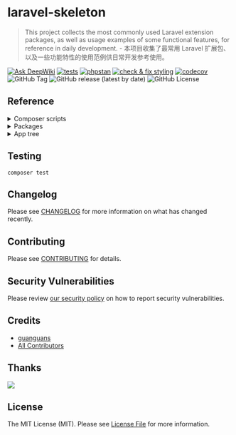# laravel-skeleton

> This project collects the most commonly used Laravel extension packages, as well as usage examples of some functional features, for reference in daily development. - 本项目收集了最常用 Laravel 扩展包、以及一些功能特性的使用范例供日常开发参考使用。

[![Ask DeepWiki](https://deepwiki.com/badge.svg)](https://deepwiki.com/guanguans/laravel-skeleton)
[![tests](https://github.com/guanguans/laravel-skeleton/workflows/tests/badge.svg)](https://github.com/guanguans/laravel-skeleton/actions)
[![phpstan](https://github.com/guanguans/laravel-skeleton/actions/workflows/phpstan.yml/badge.svg)](https://github.com/guanguans/laravel-skeleton/actions/workflows/phpstan.yml)
[![check & fix styling](https://github.com/guanguans/laravel-skeleton/actions/workflows/php-cs-fixer.yml/badge.svg)](https://github.com/guanguans/laravel-skeleton/actions)
[![codecov](https://codecov.io/gh/guanguans/laravel-skeleton/branch/main/graph/badge.svg?token=URGFAWS6S4)](https://codecov.io/gh/guanguans/laravel-skeleton)
![GitHub Tag](https://img.shields.io/github/v/tag/guanguans/laravel-skeleton)
![GitHub release (latest by date)](https://img.shields.io/github/v/release/guanguans/laravel-skeleton)
![GitHub License](https://img.shields.io/github/license/guanguans/laravel-skeleton)

## Reference

<details>
<summary>Composer scripts</summary>

```shell
composer ai-commit
composer ai-commit-bito
composer ai-commit-bito-no-verify
composer ai-commit-github-copilot
composer ai-commit-github-copilot-no-verify
composer ai-commit-github-models
composer ai-commit-github-models-no-verify
composer ai-commit-no-verify
composer art
composer art-xdebug
composer artisan
composer artisan-envy-prune
composer artisan-envy-sync
composer artisan-ide-helper
composer artisan-solo
composer artisan-solo-dumps
composer artisan-xdebug
composer benchmark
composer blade-formatter
composer blade-formatter-check-formatted
composer blade-formatter-write
composer cghooks
composer cghooks-ignore
composer checks
composer class-leak
composer class-leak-check
composer composer-bin-all-update
composer composer-check-platform-reqs
composer composer-dependency-analyser
composer composer-diff
composer composer-disable-process-timeout
composer composer-normalize
composer composer-normalize-dry-run
composer composer-updater
composer composer-updater-dry-run
composer composer-updater-laravel10
composer composer-updater-laravel11
composer composer-validate
composer composer-vendor-patches
composer dev
composer env-put-composer-memory-unlimited
composer env-put-php
composer env-put-xdebug-off
composer env-put-xdebug-on
composer envoy
composer envoy-local
composer envoy-ssh-testing
composer envoy-testing
composer facade-lint
composer facade-update
composer install-project
composer jack
composer jack-breakpoint
composer jack-breakpoint-dev
composer jack-open-versions
composer jack-open-versions-dev
composer jack-open-versions-dev-dry-run
composer jack-open-versions-dry-run
composer jack-raise-to-installed
composer jack-raise-to-installed-dry-run
composer json-lint
composer lint
composer md-fix
composer md-lint
composer neon-lint
composer peck
composer peck-init
composer pest
composer pest-bail
composer pest-coverage
composer pest-migrate-configuration
composer pest-parallel
composer pest-profile
composer pest-type-coverage
composer pest-update-snapshots
composer php-cs-fixer
composer phploc
composer phpmd
composer phpmetrics
composer phpmnd
composer phpstan
composer phpstan-baseline
composer phpstan-split-baseline
composer pint
composer pint-bail
composer pint-dirty
composer pint-dirty-bail
composer pint-dirty-test
composer pint-test
composer rector
composer rector-clear-cache
composer rector-clear-cache-dry-run
composer rector-custom-rule
composer rector-detect-node
composer rector-dry-run
composer rector-list-rules
composer rector-only
composer rector-only-dry-run
composer rector-setup-ci
composer release
composer release-1.0.0-BETA1
composer release-1.0.0-BETA1-dry-run
composer release-major
composer release-major-dry-run
composer release-minor
composer release-minor-dry-run
composer release-patch
composer release-patch-dry-run
composer roave-infection-static-analysis-plugin
composer roave-no-leaks
composer sk
composer sk-alice-yaml-fixtures-to-php
composer sk-check-commented-code
composer sk-check-conflicts
composer sk-dump-editorconfig
composer sk-finalize-classes
composer sk-finalize-classes-dry-run
composer sk-find-multi-classes
composer sk-generate-symfony-config-builders
composer sk-multi-package-composer-stats
composer sk-namespace-to-psr-4
composer sk-pretty-json
composer sk-pretty-json-dry-run
composer sk-privatize-constants
composer sk-search-regex
composer sk-split-config-per-package
composer sk-spot-lazy-traits
composer style-fix
composer style-lint
composer style-tools-fix
composer style-tools-lint
composer test
composer test-bail
composer test-coverage
composer test-migrate-configuration
composer test-parallel
composer test-profile
composer test-type-coverage
composer test-update-snapshots
composer text-fix
composer text-lint
composer trap
composer trufflehog
composer user-composer
composer user-php
composer var-dump-server
composer vhs
composer yaml-lint
composer zh-fix
composer zh-lint
```
</details>

<details>
<summary>Packages</summary>

* [24slides/laravel-saml2](https://github.com/24Slides/laravel-saml2) - SAML2 Service Provider integration to your Laravel 5.4+ application, based on OneLogin toolkit
* [aaronfrancis/fast-paginate](https://github.com/aarondfrancis/fast-paginate) - Fast paginate for Laravel
* [aaronfrancis/flaky](https://github.com/aarondfrancis/flaky) - A Laravel package to elegantly handle flaky operations.
* [ackintosh/ganesha](https://github.com/ackintosh/ganesha) - PHP implementation of Circuit Breaker pattern
* [akaunting/laravel-money](https://github.com/akaunting/laravel-money) - Currency formatting and conversion package for Laravel
* [alexandre-daubois/monolog-processor-collection](https://github.com/alexandre-daubois/monolog-processor-collection) - A collection of Monolog processors
* [algolia/scout-extended](https://github.com/algolia/scout-extended) - Scout Extended extends Laravel Scout adding algolia-specific features
* [appstract/laravel-blade-directives](https://github.com/appstract/laravel-blade-directives) - Handy Blade directives
* [appstract/laravel-opcache](https://github.com/appstract/laravel-opcache) - PHP OPcache Artisan commands for Laravel.
* [arifhp86/laravel-clear-expired-cache-file](https://github.com/arifhp86/laravel-clear-expired-cache-file) - Remove laravel expired cache file/folder
* [astrotomic/laravel-translatable](https://github.com/Astrotomic/laravel-translatable) - A Laravel package for multilingual models
* [awobaz/compoships](https://github.com/topclaudy/compoships) - Laravel relationships with support for composite/multiple keys
* [axlon/laravel-postal-code-validation](https://github.com/axlon/laravel-postal-code-validation) - Worldwide postal code validation for Laravel and Lumen
* [azjezz/psl](https://github.com/azjezz/psl) - PHP Standard Library
* [balping/json-raw-encoder](git@gitlab.com:balping/json-raw-encoder.git) - Encode arrays to json with raw JS objects (eg. callbacks) in them
* [beyondcode/laravel-mailbox](https://github.com/beyondcode/laravel-mailbox) - Handle incoming emails in your Laravel application.
* [biiiiiigmonster/hasin](https://github.com/biiiiiigmonster/hasin) - Laravel framework relation has in implement
* [binarytorch/larecipe](https://github.com/saleem-hadad/larecipe) - Generate gorgeous recipes for your Laravel applications using MarkDown
* [blade-ui-kit/blade-icons](https://github.com/blade-ui-kit/blade-icons) - A package to easily make use of icons in your Laravel Blade views.
* [bramus/monolog-colored-line-formatter](https://github.com/bramus/monolog-colored-line-formatter) - Colored Line Formatter for Monolog
* [calebporzio/sushi](https://github.com/calebporzio/sushi) - Eloquent's missing "array" driver.
* [cerbero/command-validator](https://github.com/cerbero90/command-validator) - Laravel package to validate the input of console commands.
* [cerbero/enum](https://github.com/cerbero90/enum) - Zero-dependencies package to supercharge enum functionalities.
* [cesargb/laravel-magiclink](https://github.com/cesargb/laravel-magiclink) - Create secure link for access to private data or login in Laravel without password
* [christophrumpel/artisan-benchmark](https://github.com/christophrumpel/artisan-benchmark) - Benchmark Artisan Commands
* [cknow/laravel-money](https://github.com/cknow/laravel-money) - Laravel Money
* [crell/attributeutils](https://github.com/Crell/AttributeUtils) - A robust, flexible attribute handling framework
* [cviebrock/eloquent-sluggable](https://github.com/cviebrock/eloquent-sluggable) - Easy creation of slugs for your Eloquent models in Laravel
* [cweagans/composer-patches](https://github.com/cweagans/composer-patches) - Provides a way to patch Composer packages.
* [dcblogdev/laravel-sent-emails](https://github.com/dcblogdev/laravel-sent-emails) - Store outgoing emails in Laravel
* [divineomega/password_exposed](https://github.com/DivineOmega/password_exposed/releases) - This PHP package provides a `password_exposed` helper function, that uses the haveibeenpwned.com API to check if a password has been exposed in a data breach.
* [dragon-code/laravel-data-dumper](https://github.com/TheDragonCode/laravel-data-dumper) - Adding data from certain tables when executing the `php artisan schema:dump` console command
* [dragon-code/support](https://github.com/TheDragonCode/support) - Support package is a collection of helpers and tools for any project.
* [dyrynda/laravel-cascade-soft-deletes](https://github.com/michaeldyrynda/laravel-cascade-soft-deletes) - Cascading deletes for Eloquent models that implement soft deletes
* [echolabsdev/prism](https://github.com/prism-php/prism) - A powerful Laravel package for integrating Large Language Models (LLMs) into your applications.
* [elao/enum](https://github.com/Elao/PhpEnums) - Extended PHP enums capabilities and frameworks integrations
* [elastic/ecs-logging](https://github.com/elastic/ecs-logging-php) - Format and enrich your log files in the elastic common schema
* [elasticsearch/elasticsearch](https://github.com/elastic/elasticsearch-php) - PHP Client for Elasticsearch
* [emreyarligan/enum-concern](https://github.com/emreyarligan/enum-concern) - A PHP package for effortless Enumeration handling with Laravel Collections 📦 ✨
* [fig/cache-util](https://github.com/php-fig/cache-util) - Useful utility classes and traits for implementing the PSR cache standard
* [fig/event-dispatcher-util](https://github.com/php-fig/event-dispatcher-util) - Useful utility classes and traits for implementing the PSR events standard
* [fntneves/laravel-transactional-events](https://github.com/fntneves/laravel-transactional-events) - Transaction-aware Event Dispatcher for Laravel
* [genealabs/laravel-caffeine](https://github.com/mikebronner/laravel-caffeine) - Keeping Your Laravel Forms Awake
* [graham-campbell/result-type](https://github.com/GrahamCampbell/Result-Type) - An Implementation Of The Result Type
* [guanguans/laravel-api-response](https://github.com/guanguans/laravel-api-response) - Normalize and standardize Laravel API response data structures. - 规范化和标准化 Laravel API 响应数据结构。
* [guanguans/laravel-exception-notify](https://github.com/guanguans/laravel-exception-notify) - Monitor exception and report to the notification channels(Dump、Log、Mail、AnPush、Bark、Chanify、DingTalk、Discord、Gitter、GoogleChat、IGot、Lark、Mattermost、MicrosoftTeams、NowPush、Ntfy、Push、Pushback、PushBullet、PushDeer、PushMe、Pushover、PushPlus、QQ、RocketChat、ServerChan、ShowdocPush、SimplePush、Slack、Telegram、WeWork、WPush、XiZhi、YiFengChuanHua、Zulip).
* [hamidrezaniazi/pecs](https://github.com/hamidrezaniazi/pecs) - PHP ECS (Elastic Common Schema): Simplify logging with the power of elastic common schema.
* [hisorange/browser-detect](https://github.com/hisorange/browser-detect) - Browser & Mobile detection package for Laravel.
* [hosmelq/laravel-pulse-schedule](https://github.com/hosmelq/laravel-pulse-schedule) - Laravel Pulse card that list all scheduled tasks.
* [huangdijia/laravel-horizon-restart](https://github.com/huangdijia/laravel-horizon-restart) - Horizon Restart for Laravel.
* [inertiajs/inertia-laravel](https://github.com/inertiajs/inertia-laravel) - The Laravel adapter for Inertia.js.
* [jasny/sso](https://github.com/jasny/sso) - Simple Single Sign-On
* [jenssegers/agent](https://github.com/jenssegers/agent) - Desktop/mobile user agent parser with support for Laravel, based on Mobiledetect
* [jpkleemans/attribute-events](https://github.com/jpkleemans/attribute-events) - 🔥 Fire events on attribute changes of your Eloquent model
* [juliomotol/laravel-auth-timeout](https://github.com/juliomotol/laravel-auth-timeout) - Authentication Timeout for Laravel
* [kevinrob/guzzle-cache-middleware](https://github.com/Kevinrob/guzzle-cache-middleware) - A HTTP/1.1 Cache for Guzzle 6. It's a simple Middleware to be added in the HandlerStack. (RFC 7234)
* [kirkbushell/eloquence](https://github.com/kirkbushell/eloquence) - A set of extensions adding additional functionality and consistency to Laravel's awesome Eloquent library.
* [kirschbaum-development/eloquent-power-joins](https://github.com/kirschbaum-development/eloquent-power-joins) - The Laravel magic applied to joins.
* [lab404/laravel-impersonate](https://github.com/404labfr/laravel-impersonate) - Laravel Impersonate is a plugin that allows to you to authenticate as your users.
* [laminas/laminas-diagnostics](https://github.com/laminas/laminas-diagnostics) - A set of components for performing diagnostic tests in PHP applications
* [laracasts/presenter](https://github.com/laracasts/Presenter) - Simple view presenters
* [laragear/cache-query](https://github.com/laragear/cache-query) - Remember your query results using only one method. Yes, only one.
* [laragear/discover](https://github.com/Laragear/Discover) - Discover and filter PHP Classes within a directory
* [laragear/populate](https://github.com/Laragear/Populate) - Populate your database with a supercharged, continuable seeder
* [laragear/preload](https://github.com/Laragear/Preload) - Effortlessly make a Preload script for your Laravel application.
* [laragear/two-factor](https://github.com/Laragear/TwoFactor) - On-premises 2FA Authentication for out-of-the-box.
* [laragear/webauthn](https://github.com/Laragear/WebAuthn) - Authenticate users with Passkeys: fingerprints, patterns and biometric data.
* [laravel-frontend-presets/tall](https://github.com/laravel-frontend-presets/tall) - TALL preset for Laravel.
* [laravel-notification-channels/discord](https://github.com/laravel-notification-channels/discord) - Laravel notification driver for Discord.
* [laravel-notification-channels/telegram](https://github.com/laravel-notification-channels/telegram) - Telegram Notifications Channel for Laravel
* [laravel/framework](https://github.com/laravel/framework) - The Laravel Framework.
* [laravel/helpers](https://github.com/laravel/helpers) - Provides backwards compatibility for helpers in the latest Laravel release.
* [laravel/horizon](https://github.com/laravel/horizon) - Dashboard and code-driven configuration for Laravel queues.
* [laravel/octane](https://github.com/laravel/octane) - Supercharge your Laravel application's performance.
* [laravel/pennant](https://github.com/laravel/pennant) - A simple, lightweight library for managing feature flags.
* [laravel/pulse](https://github.com/laravel/pulse) - Laravel Pulse is a real-time application performance monitoring tool and dashboard for your Laravel application.
* [laravel/reverb](https://github.com/laravel/reverb) - Laravel Reverb provides a real-time WebSocket communication backend for Laravel applications.
* [laravel/sanctum](https://github.com/laravel/sanctum) - Laravel Sanctum provides a featherweight authentication system for SPAs and simple APIs.
* [laravel/scout](https://github.com/laravel/scout) - Laravel Scout provides a driver based solution to searching your Eloquent models.
* [laravel/tinker](https://github.com/laravel/tinker) - Powerful REPL for the Laravel framework.
* [laravel/wayfinder](https://github.com/laravel/wayfinder) - Generate TypeScript representations of your Laravel actions and routes.
* [laravolt/avatar](https://github.com/laravolt/avatar) - Turn name, email, and any other string into initial-based avatar or gravatar.
* [leocavalcante/redact-sensitive](https://github.com/leocavalcante/redact-sensitive) - Monolog processor to protect sensitive information from logging
* [leventcz/laravel-top](https://github.com/leventcz/laravel-top) - Real-time monitoring straight from the command line for Laravel applications.
* [livewire/flux](https://github.com/livewire/flux) - The official UI component library for Livewire.
* [maantje/pulse-database](https://github.com/maantje/pulse-database) - A Laravel Pulse card for database status
* [mcamara/laravel-localization](https://github.com/mcamara/laravel-localization) - Easy localization for Laravel
* [mpyw/laravel-cached-database-stickiness](https://github.com/mpyw/laravel-cached-database-stickiness) - Guarantee database stickiness over the same user's consecutive requests
* [mtownsend/read-time](https://github.com/mtownsend5512/read-time) - A PHP package to show users how long it takes to read content.
* [naoray/laravel-github-monolog](https://github.com/Naoray/laravel-github-monolog) - Log driver to store logs as github issues
* [nette/utils](https://github.com/nette/utils) - 🛠  Nette Utils: lightweight utilities for string & array manipulation, image handling, safe JSON encoding/decoding, validation, slug or strong password generating etc.
* [nunomaduro/essentials](https://github.com/nunomaduro/essentials) - Just better defaults for your Laravel projects.
* [nunomaduro/laravel-console-task](https://github.com/nunomaduro/laravel-console-task) - Laravel Console Task is a output method for your Laravel/Laravel Zero commands.
* [nunomaduro/laravel-optimize-database](https://github.com/nunomaduro/laravel-optimize-database) - Publishes migrations that make your database production ready.
* [nwidart/laravel-modules](https://github.com/nWidart/laravel-modules) - Laravel Module management
* [olvlvl/composer-attribute-collector](https://github.com/olvlvl/composer-attribute-collector) - A convenient and near zero-cost way to retrieve targets of PHP 8 attributes
* [opcodesio/log-viewer](https://github.com/opcodesio/log-viewer) - Fast and easy-to-use log viewer for your Laravel application
* [orchestra/sidekick](https://github.com/orchestral/sidekick) - Packages Toolkit Utilities and Helpers for Laravel
* [overtrue/laravel-uploader](https://github.com/overtrue/laravel-uploader) - An upload component for Laravel.
* [perryvandermeer/laravel-console-validator](https://github.com/PerryvanderMeer/laravel-console-validator) - Validate arguments for Laravel commands
* [phiki/phiki](https://github.com/phikiphp/phiki) - Syntax highlighting using TextMate grammars in PHP.
* [php-ds/php-ds](https://github.com/php-ds/polyfill) - Specialized data structures as alternatives to the PHP array
* [php-open-source-saver/jwt-auth](https://github.com/PHP-Open-Source-Saver/jwt-auth) - JSON Web Token Authentication for Laravel and Lumen
* [php-static-analysis/attributes](https://github.com/php-static-analysis/attributes) - Attributes used instead of PHPDocs for static analysis tools
* [phpmyadmin/sql-parser](https://github.com/phpmyadmin/sql-parser) - A validating SQL lexer and parser with a focus on MySQL dialect.
* [phpyh/lru-memoizer](https://github.com/phpyh/lru-memoizer) - PHPyh LRU Memoizer
* [pion/laravel-chunk-upload](https://github.com/pionl/laravel-chunk-upload) - Service for chunked upload with several js providers
* [prinsfrank/standards](https://github.com/PrinsFrank/standards) - A collection of standards as PHP Enums: ISO3166, ISO4217, ISO639...
* [proengsoft/laravel-jsvalidation](https://github.com/proengsoft/laravel-jsvalidation) - Validate forms transparently with Javascript reusing your Laravel Validation Rules, Messages, and FormRequest
* [propaganistas/laravel-disposable-email](https://github.com/Propaganistas/Laravel-Disposable-Email) - Disposable email validator
* [propaganistas/laravel-phone](https://github.com/Propaganistas/Laravel-Phone) - Adds phone number functionality to Laravel based on Google's libphonenumber API.
* [rap2hpoutre/laravel-log-viewer](https://github.com/rap2hpoutre/laravel-log-viewer) - A Laravel log reader
* [reinink/remember-query-strings](https://github.com/reinink/remember-query-strings) - Laravel middleware that automatically remembers and restores query strings.
* [rennokki/laravel-eloquent-query-cache](https://github.com/renoki-co/laravel-eloquent-query-cache) - Adding cache on your Laravel Eloquent queries' results is now a breeze.
* [robclancy/presenter](https://github.com/robclancy/presenter) - Decorate your objects using presenters. Primarily to keep presentation logic out of your models.
* [robsontenorio/mary](https://github.com/robsontenorio/mary) - Gorgeous UI components for Livewire powered by daisyUI and Tailwind
* [ryangjchandler/bearer](https://github.com/ryangjchandler/bearer) - Minimalistic token-based authentication for Laravel API endpoints.
* [ryangjchandler/orbit](https://github.com/ryangjchandler/orbit) - A flat-file database driver for Eloquent.
* [salsify/json-streaming-parser](https://github.com/salsify/jsonstreamingparser) - A streaming parser for JSON in PHP.
* [skywarth/chaotic-schedule](https://github.com/skywarth/chaotic-schedule) - Randomize scheduled command execution time and date intervals
* [socialiteproviders/weixin](https://github.com/SocialiteProviders/Weixin) - Weixin OAuth2 Provider for Laravel Socialite
* [socialiteproviders/weixin-web](https://github.com/SocialiteProviders/Weixin-Web) - Weixin-Web OAuth2 Provider for Laravel Socialite
* [spatie/db-dumper](https://github.com/spatie/db-dumper) - Dump databases
* [spatie/fork](https://github.com/spatie/fork) - A lightweight solution for running code concurrently in PHP
* [spatie/guzzle-rate-limiter-middleware](https://github.com/spatie/guzzle-rate-limiter-middleware) - A rate limiter for Guzzle
* [spatie/invade](https://github.com/spatie/invade) - A PHP function to work with private properties and methods
* [spatie/laravel-activitylog](https://github.com/spatie/laravel-activitylog) - A very simple activity logger to monitor the users of your website or application
* [spatie/laravel-backup](https://github.com/spatie/laravel-backup) - A Laravel package to backup your application
* [spatie/laravel-collection-macros](https://github.com/spatie/laravel-collection-macros) - A set of useful Laravel collection macros
* [spatie/laravel-cookie-consent](https://github.com/spatie/laravel-cookie-consent) - Make your Laravel app comply with the crazy EU cookie law
* [spatie/laravel-csp](https://github.com/spatie/laravel-csp) - Add CSP headers to the responses of a Laravel app
* [spatie/laravel-data](https://github.com/spatie/laravel-data) - Create unified resources and data transfer objects
* [spatie/laravel-failed-job-monitor](https://github.com/spatie/laravel-failed-job-monitor) - Get notified when a queued job fails
* [spatie/laravel-health](https://github.com/spatie/laravel-health) - Monitor the health of a Laravel application
* [spatie/laravel-http-logger](https://github.com/spatie/laravel-http-logger) - A Laravel package to log HTTP requests
* [spatie/laravel-json-api-paginate](https://github.com/spatie/laravel-json-api-paginate) - A paginator that plays nice with the JSON API spec
* [spatie/laravel-medialibrary](https://github.com/spatie/laravel-medialibrary) - Associate files with Eloquent models
* [spatie/laravel-missing-page-redirector](https://github.com/spatie/laravel-missing-page-redirector) - Redirect missing pages in your Laravel application
* [spatie/laravel-morph-map-generator](https://github.com/spatie/laravel-morph-map-generator) - Automatically generate morph maps in your Laravel application
* [spatie/laravel-query-builder](https://github.com/spatie/laravel-query-builder) - Easily build Eloquent queries from API requests
* [spatie/laravel-responsecache](https://github.com/spatie/laravel-responsecache) - Speed up a Laravel application by caching the entire response
* [spatie/laravel-route-attributes](https://github.com/spatie/laravel-route-attributes) - Auto register routes using PHP attributes
* [spatie/laravel-route-discovery](https://github.com/spatie/laravel-route-discovery) - Auto register routes using PHP attributes
* [spatie/laravel-schedule-monitor](https://github.com/spatie/laravel-schedule-monitor) - Monitor scheduled tasks in a Laravel app
* [spatie/laravel-schemaless-attributes](https://github.com/spatie/laravel-schemaless-attributes) - Add schemaless attributes to Eloquent models
* [spatie/laravel-settings](https://github.com/spatie/laravel-settings) - Store your application settings
* [spatie/laravel-signal-aware-command](https://github.com/spatie/laravel-signal-aware-command) - Handle signals in artisan commands
* [spatie/laravel-sitemap](https://github.com/spatie/laravel-sitemap) - Create and generate sitemaps with ease
* [spatie/laravel-translatable](https://github.com/spatie/laravel-translatable) - A trait to make an Eloquent model hold translations
* [spatie/laravel-webhook-client](https://github.com/spatie/laravel-webhook-client) - Receive webhooks in Laravel apps
* [spatie/packagist-api](https://github.com/spatie/packagist-api) - Fetch package info from Packagist
* [spiral/attributes](https://github.com/spiral/attributes) - PHP attributes reader
* [sqids/sqids](https://github.com/sqids/sqids-php) - Generate short YouTube-looking IDs from numbers
* [square1/laravel-idempotency](https://github.com/square1-io/laravel-idempotency) - Add idempotency to Laravel-based APIs, preventing duplicate request processing.
* [staudenmeir/belongs-to-through](https://github.com/staudenmeir/belongs-to-through) - Laravel Eloquent BelongsToThrough relationships
* [staudenmeir/eloquent-has-many-deep](https://github.com/staudenmeir/eloquent-has-many-deep) - Laravel Eloquent HasManyThrough relationships with unlimited levels
* [staudenmeir/eloquent-json-relations](https://github.com/staudenmeir/eloquent-json-relations) - Laravel Eloquent relationships with JSON keys
* [staudenmeir/laravel-adjacency-list](https://github.com/staudenmeir/laravel-adjacency-list) - Recursive Laravel Eloquent relationships with CTEs
* [staudenmeir/laravel-cte](https://github.com/staudenmeir/laravel-cte) - Laravel queries with common table expressions
* [staudenmeir/laravel-migration-views](https://github.com/staudenmeir/laravel-migration-views) - Laravel database migrations with SQL views
* [stevebauman/location](https://github.com/stevebauman/location) - Retrieve a user's location by their IP Address
* [stillat/blade-parser](https://github.com/Stillat/blade-parser)
* [swiss-devjoy/laravel-optimize-sqlite](https://github.com/Swiss-Devjoy/laravel-optimize-sqlite) - Optimize your SQLite database for production in Laravel
* [symfony/polyfill-php84](https://github.com/symfony/polyfill-php84) - Symfony polyfill backporting some PHP 8.4+ features to lower PHP versions
* [symfony/serializer](https://github.com/symfony/serializer) - Handles serializing and deserializing data structures, including object graphs, into array structures or other formats like XML and JSON.
* [teamtnt/laravel-scout-tntsearch-driver](https://github.com/teamtnt/laravel-scout-tntsearch-driver) - Driver for Laravel Scout search package based on https://github.com/teamtnt/tntsearch
* [tightenco/parental](https://github.com/tighten/parental) - A simple eloquent trait that allows relationships to be accessed through child models.
* [tightenco/ziggy](https://github.com/tighten/ziggy) - Use your Laravel named routes in JavaScript.
* [timacdonald/has-parameters](https://github.com/timacdonald/has-parameters) - A trait that allows you to pass arguments to Laravel middleware in a more PHP'ish way.
* [torann/geoip](https://github.com/Torann/laravel-geoip) - Support for multiple Geographical Location services.
* [tpetry/laravel-mysql-explain](https://github.com/tpetry/laravel-mysql-explain) - Get Visual MySQL EXPLAIN for Laravel.
* [unicodeveloper/laravel-password](https://github.com/unicodeveloper/laravel-password) - Protect your users from entering dumb and common passwords
* [utopia-php/system](https://github.com/utopia-php/system) - A simple library for obtaining information about the host's system.
* [valorin/pwned-validator](https://github.com/valorin/pwned-validator) - Super simple Laravel Validator for checking password via the Pwned Passwords service of Have I Been Pwned
* [vectorface/whip](https://github.com/Vectorface/whip) - A PHP class for retrieving accurate IP address information for the client.
* [vinkla/hashids](https://github.com/vinkla/laravel-hashids) - A Hashids bridge for Laravel
* [watson/validating](https://github.com/dwightwatson/validating) - Eloquent model validating trait.
* [wendelladriel/laravel-validated-dto](https://github.com/WendellAdriel/laravel-validated-dto) - Data Transfer Objects with validation for Laravel applications
* [wikimedia/composer-merge-plugin](https://github.com/wikimedia/composer-merge-plugin) - Composer plugin to merge multiple composer.json files
* [wireui/wireui](https://github.com/wireui/wireui) - TallStack components
* [yiisoft/injector](https://github.com/yiisoft/injector) - PSR-11 compatible injector. Executes a callable and makes an instances by injecting dependencies from a given DI container.
* [zenstruck/stream](https://github.com/zenstruck/stream) - Object wrapper for PHP resources.
* [amirami/localizator](https://github.com/amiranagram/localizator) - Localizator is a small tool for Laravel that gives you the ability to extract untranslated strings from project files. It works using the artisan command line and the provided localize command.
* [andreaselia/laravel-api-to-postman](https://github.com/andreaselia/laravel-api-to-postman) - Generate a Postman collection automatically from your Laravel API
* [bamarni/composer-bin-plugin](https://github.com/bamarni/composer-bin-plugin) - No conflicts for your bin dependencies
* [barryvdh/laravel-ide-helper](https://github.com/barryvdh/laravel-ide-helper) - Laravel IDE Helper, generates correct PHPDocs for all Facade classes, to improve auto-completion.
* [beyondcode/laravel-query-detector](https://github.com/beyondcode/laravel-query-detector) - Laravel N+1 Query Detector
* [brainmaestro/composer-git-hooks](https://github.com/BrainMaestro/composer-git-hooks) - Easily manage git hooks in your composer config
* [buggregator/trap](https://github.com/buggregator/trap) - A simple and powerful tool for debugging PHP applications.
* [composer/composer](https://github.com/composer/composer) - Composer helps you declare, manage and install dependencies of PHP projects. It ensures you have the right stack everywhere.
* [dedoc/scramble](https://github.com/dedoc/scramble) - Automatic generation of API documentation for Laravel applications.
* [defstudio/pest-plugin-laravel-expectations](https://github.com/defstudio/pest-plugin-laravel-expectations) - A plugin to add laravel tailored expectations to Pest
* [deployer/deployer](https://github.com/deployphp/deployer) - Deployment Tool
* [dragon-code/benchmark](https://github.com/TheDragonCode/benchmark) - Simple comparison of code execution speed between different options
* [dragon-code/migrate-db](https://github.com/TheDragonCode/migrate-db) - Easy data transfer from one database to another
* [dragon-code/pretty-routes](https://github.com/TheDragonCode/pretty-routes) - Pretty Routes for Laravel
* [driftingly/rector-laravel](https://github.com/driftingly/rector-laravel) - Rector upgrades rules for Laravel Framework
* [ergebnis/composer-normalize](https://github.com/ergebnis/composer-normalize) - Provides a composer plugin for normalizing composer.json.
* [ergebnis/license](https://github.com/ergebnis/license) - Provides an abstraction of an open-source license.
* [ergebnis/php-cs-fixer-config](https://github.com/ergebnis/php-cs-fixer-config) - Provides a configuration factory and rule set factories for friendsofphp/php-cs-fixer.
* [ergebnis/rector-rules](https://github.com/ergebnis/rector-rules) - Provides rules for rector/rector.
* [fakerphp/faker](https://github.com/FakerPHP/Faker) - Faker is a PHP library that generates fake data for you.
* [guanguans/ai-commit](https://github.com/guanguans/ai-commit) - Automagically generate conventional git commit message with AI. - 使用 AI 自动生成约定式 git 提交信息。
* [guanguans/laravel-soar](https://github.com/guanguans/laravel-soar) - SQL optimizer and rewriter for laravel. - laravel 的 SQL 优化器和重写器。
* [guanguans/monorepo-builder-worker](https://github.com/guanguans/monorepo-builder-worker) - List of release worker collections for symplify/monorepo-builder.
* [ion-bazan/composer-diff](https://github.com/IonBazan/composer-diff) - Compares composer.lock changes and generates Markdown report so you can use it in PR description.
* [jasonmccreary/laravel-test-assertions](https://github.com/jasonmccreary/laravel-test-assertions) - A set of helpful assertions when testing Laravel applications.
* [josezenem/laravel-make-migration-pivot](https://github.com/josezenem/laravel-make-migration-pivot) - Make Laravel pivot tables using the new Laravel 9 closure migrations.
* [kitloong/laravel-migrations-generator](https://github.com/kitloong/laravel-migrations-generator) - Generates Laravel Migrations from an existing database
* [knuckleswtf/scribe](https://github.com/knuckleswtf/scribe) - Generate API documentation for humans from your Laravel codebase.✍
* [laracraft-tech/laravel-schema-rules](https://github.com/laracraft-tech/laravel-schema-rules) - Automatically generate Laravel validation rules based on your database table schema!
* [larastan/larastan](https://github.com/larastan/larastan) - Larastan - Discover bugs in your code without running it. A phpstan/phpstan extension for Laravel
* [laravel-lang/common](https://github.com/Laravel-Lang/common) - Easily connect the necessary language packs to the application
* [laravel-shift/factory-generator](https://github.com/laravel-shift/factory-generator) - Generate factories from existing models
* [laravel/dusk](https://github.com/laravel/dusk) - Laravel Dusk provides simple end-to-end testing and browser automation.
* [laravel/envoy](https://github.com/laravel/envoy) - Elegant SSH tasks for PHP.
* [laravel/facade-documenter](https://github.com/laravel/facade-documenter/tree/main)
* [laravel/pail](https://github.com/laravel/pail) - Easily delve into your Laravel application's log files directly from the command line.
* [laravel/pint](https://github.com/laravel/pint) - An opinionated code formatter for PHP.
* [laravel/sail](https://github.com/laravel/sail) - Docker files for running a basic Laravel application.
* [laravel/telescope](https://github.com/laravel/telescope) - An elegant debug assistant for the Laravel framework.
* [lubusin/laravel-decomposer](https://github.com/lubusIN/laravel-decomposer) - A Laravel package to decompose your installed packages, their dependencies, your app & server environment
* [mockery/mockery](https://github.com/mockery/mockery) - Mockery is a simple yet flexible PHP mock object framework
* [msamgan/laravel-env-keys-checker](https://github.com/msamgan/laravel-env-keys-checker) - check if all the keys are available in all the .env files.
* [muhammadhuzaifa/telescope-guzzle-watcher](https://github.com/huzaifaarain/telescope-guzzle-watcher) - Telescope Guzzle Watcher provide a custom watcher for intercepting http requests made via guzzlehttp/guzzle php library. The package uses the on_stats request option for extracting the request/response data. The watcher intercept and log the request into the Laravel Telescope HTTP Client Watcher.
* [nunomaduro/collision](https://github.com/nunomaduro/collision) - Cli error handling for console/command-line PHP applications.
* [orangehill/iseed](https://github.com/orangehill/iseed) - Generate a new Laravel database seed file based on data from the existing database table.
* [pb30/phpstan-composer-analysis](https://github.com/pb30/phpstan-composer-analysis)
* [peckphp/peck](https://github.com/peckphp/peck) - Peck is a powerful CLI tool designed to identify pure wording or spelling (grammar) mistakes in your codebase.
* [pestphp/pest](https://github.com/pestphp/pest) - The elegant PHP Testing Framework.
* [php-static-analysis/rector-rule](https://github.com/php-static-analysis/rector-rule) - RectorPHP rule to convert PHPDoc annotations for static analysis to PHP attributes
* [phpstan/extension-installer](https://github.com/phpstan/extension-installer) - Composer plugin for automatic installation of PHPStan extensions
* [phpstan/phpstan-deprecation-rules](https://github.com/phpstan/phpstan-deprecation-rules) - PHPStan rules for detecting usage of deprecated classes, methods, properties, constants and traits.
* [phpstan/phpstan-mockery](https://github.com/phpstan/phpstan-mockery) - PHPStan Mockery extension
* [phpstan/phpstan-webmozart-assert](https://github.com/phpstan/phpstan-webmozart-assert) - PHPStan webmozart/assert extension
* [povils/phpmnd](https://github.com/povils/phpmnd) - A tool to detect Magic numbers in codebase
* [rakutentech/laravel-request-docs](https://github.com/rakutentech/laravel-request-docs) - Automatically generate Laravel docs from request rules, controllers and routes
* [rector/jack](https://github.com/rectorphp/jack) - Swiss knife in pocket of every upgrade architect
* [rector/rector](https://github.com/rectorphp/rector) - Instant Upgrade and Automated Refactoring of any PHP code
* [rector/swiss-knife](https://github.com/rectorphp/swiss-knife) - Swiss knife in pocket of every upgrade architect
* [rector/type-perfect](https://github.com/rectorphp/type-perfect) - Next level type declaration checks
* [reliese/laravel](https://github.com/reliese/laravel) - Reliese Components for Laravel Framework code generation.
* [scalar/laravel](https://github.com/scalar/laravel) - Render your OpenAPI-based API reference
* [shipmonk/composer-dependency-analyser](https://github.com/shipmonk-rnd/composer-dependency-analyser) - Fast detection of composer dependency issues (dead dependencies, shadow dependencies, misplaced dependencies)
* [shipmonk/phpstan-baseline-per-identifier](https://github.com/shipmonk-rnd/phpstan-baseline-per-identifier) - Split your PHPStan baseline into multiple files, one per error identifier. Supports both neon baseline and PHP baseline.
* [soloterm/dumps](https://github.com/soloterm/dumps) - A Laravel command to intercept dumps from your Laravel application.
* [soloterm/solo](https://github.com/soloterm/solo) - A Laravel package to run multiple commands at once, to aid in local development.
* [spatie/laravel-error-solutions](https://github.com/spatie/laravel-error-solutions) - Display solutions on the Laravel error page
* [spatie/laravel-horizon-watcher](https://github.com/spatie/laravel-horizon-watcher) - Automatically restart Horizon when local PHP files change
* [spatie/laravel-ignition](https://github.com/spatie/laravel-ignition) - A beautiful error page for Laravel applications.
* [spatie/laravel-login-link](https://github.com/spatie/laravel-login-link) - Quickly login to your local environment
* [spatie/laravel-stubs](https://github.com/spatie/laravel-stubs) - Opinionated Laravel stubs
* [spaze/phpstan-disallowed-calls](https://github.com/spaze/phpstan-disallowed-calls) - PHPStan rules to detect disallowed method & function calls, constant, namespace, attribute & superglobal usages, with powerful rules to re-allow a call or a usage in places where it should be allowed.
* [sti3bas/laravel-scout-array-driver](https://github.com/Sti3bas/laravel-scout-array-driver) - Array driver for Laravel Scout
* [symfony/thanks](https://github.com/symfony/thanks) - Encourages sending ⭐ and 💵 to fellow PHP package maintainers (not limited to Symfony components)!
* [symplify/easy-coding-standard](https://github.com/easy-coding-standard/easy-coding-standard) - Use Coding Standard with 0-knowledge of PHP-CS-Fixer and PHP_CodeSniffer
* [symplify/phpstan-rules](https://github.com/symplify/phpstan-rules) - Set of Symplify rules for PHPStan
* [symplify/vendor-patches](https://github.com/symplify/vendor-patches) - Generate vendor patches for packages with single command
* [thedoctor0/laravel-factory-generator](https://github.com/TheDoctor0/laravel-factory-generator) - Automatically generate Laravel factories for your models.
* [tomasvotruba/class-leak](https://github.com/TomasVotruba/class-leak) - Detect leaking classes
* [tomasvotruba/cognitive-complexity](https://github.com/TomasVotruba/cognitive-complexity) - PHPStan rules to measure cognitive complexity of your classes and methods
* [tomasvotruba/type-coverage](https://github.com/TomasVotruba/type-coverage) - Measure type coverage of your project
* [vcian/laravel-db-auditor](https://github.com/vcian/laravel-db-auditor) - Database DB Auditor provide leverage to audit your MySql,sqlite, PostgreSQL database standards and also provide options to add constraints in table.
* [worksome/envy](https://github.com/worksome/envy) - Automatically keep your .env files in sync.
* [worksome/request-factories](https://github.com/worksome/request-factories) - Test Form Requests in Laravel without all of the boilerplate.
* [yamadashy/phpstan-friendly-formatter](https://github.com/yamadashy/phpstan-friendly-formatter) - Simple error formatter for PHPStan that display code frame
</details>

<details>
<summary>App tree</summary>

```shell
app/
|-- Casts/
|   |-- Base64Cast.php
|   |-- CallbackGetCast.php
|   |-- CallbackSetCast.php
|   |-- CommaSeparatedToArrayCast.php
|   |-- CommaSeparatedToArrayCastUsing.php
|   |-- CommaSeparatedToIntegerArrayCast.php
|   `-- CurrencyCast.php
|-- Console/
|   `-- Commands/
|       |-- CachePruneCommand.php
|       |-- CheckServiceProviderCommand.php
|       |-- ClearAllCommand.php
|       |-- ClearLogsCommand.php
|       |-- Command.php
|       |-- Concerns/
|       |   |-- AskForPassword.php
|       |   |-- Graceful.php
|       |   `-- Rescuer.php
|       |-- FindDumpStatementCommand.php
|       |-- FindStaticMethodsCommand.php
|       |-- GenerateSitemapCommand.php
|       |-- HealthCheckCommand.php
|       |-- IdeHelperChoresCommand.php
|       |-- InflectorCommand.php
|       |-- InitCommand.php
|       |-- MigrateFromMysqlToSqlite.php
|       |-- OpcacheUrlCommand.php
|       |-- OptimizeAllCommand.php
|       |-- PerformDatabaseBackupCommand.php
|       |-- ShowUnsupportedRequiresCommand.php
|       `-- UpdateReadmeCommand.php
|-- Enums/
|   |-- CacheKeyEnum.php
|   `-- ConfigurationKey.php
|-- Exceptions/
|   |-- BadRequestHttpException.php
|   |-- InvalidRepeatRequestException.php
|   `-- VerifyEmailException.php
|-- Http/
|   |-- Controllers/
|   |   |-- Api/
|   |   |   |-- AuthController.php
|   |   |   |-- ChunkUploadController.php
|   |   |   |-- Controller.php
|   |   |   |-- CurdController.php
|   |   |   |-- PingController.php
|   |   |   `-- UploadController.php
|   |   `-- Controller.php
|   |-- Middleware/
|   |   |-- AbortIf.php
|   |   |-- AbortIfProduction.php
|   |   |-- AddContentLength.php
|   |   |-- BasicAuthentication.php
|   |   |-- Cors.php
|   |   |-- DisableFloc.php
|   |   |-- EnsureVerifiedEmailsForSignInUsers.php
|   |   |-- HasValidSignature.php
|   |   |-- HttpsProtocol.php
|   |   |-- IsDeveloper.php
|   |   |-- IsRouteIgnored.php
|   |   |-- Localization.php
|   |   |-- LogHttp.php
|   |   |-- MustBeAdmin.php
|   |   |-- RedirectUppercase.php
|   |   |-- RequiredJson.php
|   |   |-- SetAcceptHeader.php
|   |   |-- SetDefaultLocaleForUrls.php
|   |   |-- SetJsonResponseEncodingOptions.php
|   |   |-- SetLocale.php
|   |   |-- SetTimezone.php
|   |   |-- VerifyFormPaginate.php
|   |   |-- VerifyFormPassword.php
|   |   |-- VerifyJsonContent.php
|   |   |-- VerifySignature.php
|   |   `-- VerifyUserAbility.php
|   |-- Requests/
|   |   |-- Auth/
|   |   |   |-- AuthRequest.php
|   |   |   `-- IndexRequest.php
|   |   `-- FormRequest.php
|   `-- Resources/
|       |-- UserCollection.php
|       `-- UserResource.php
|-- Jobs/
|   |-- Middleware/
|   |   |-- EnsureTokenIsValid.php
|   |   `-- RateLimitedForJob.php
|   `-- SendThirdPartyRequestJob.php
|-- Listeners/
|   |-- AuthSubscriber.php
|   |-- CollectGarbageListener.php
|   |-- ContextSubscriber.php
|   |-- LogMailListener.php
|   |-- MaintenanceModeDisabledNotificationListener.php
|   |-- MaintenanceModeEnabledNotificationListener.php
|   |-- PrepareRequestListener.php
|   |-- RecordRequestIdentifiersListener.php
|   |-- RunCommandInDebugModeListener.php
|   `-- TraceEventListener.php
|-- Mail/
|   `-- UserRegisteredMail.php
|-- Models/
|   |-- BaseModel.php
|   |-- Concerns/
|   |   |-- BelongsToCreator.php
|   |   |-- CacheCleaner.php
|   |   |-- ForceUseIndexable.php
|   |   |-- GetModelByUuid.php
|   |   |-- HasPivot.php
|   |   |-- HasSchemalessAttributes.php
|   |   |-- HasWrappedApiTokens.php
|   |   |-- Nullable.php
|   |   |-- Observable.php
|   |   |-- Pipeable.php
|   |   |-- SerializeDate.php
|   |   |-- Trashed.php
|   |   `-- UuidGenerator.php
|   |-- DatabaseNotification.php
|   |-- Example.php
|   |-- HttpLog.php
|   |-- JWTUser.php
|   |-- Movie.php
|   |-- PersonalAccessToken.php
|   |-- Pivots/
|   |   |-- MorphPivotWithCreatorPivot.php
|   |   `-- PivotWithCreatorPivot.php
|   |-- Province.php
|   `-- User.php
|-- Notifications/
|   |-- SlowQueryLoggedNotification.php
|   `-- WelcomeNotification.php
|-- Observers/
|   `-- UserObserver.php
|-- Policies/
|   |-- Policy.php
|   `-- UserPolicy.php
|-- Providers/
|   |-- AppServiceProvider.php
|   |-- AuthServiceProvider.php
|   |-- AutowiredServiceProvider.php
|   |-- CacheServiceProvider.php
|   |-- ConsoleServiceProvider.php
|   |-- DatabaseServiceProvider.php
|   |-- EventServiceProvider.php
|   |-- HttpServiceProvider.php
|   |-- LogServiceProvider.php
|   |-- PackageServiceProvider.php
|   |-- PaginatorServiceProvider.php
|   |-- QueueServiceProvider.php
|   |-- RouteServiceProvider.php
|   |-- SupportServiceProvider.php
|   |-- UnlessProductionAggregateServiceProvider.php
|   |-- ValidatorServiceProvider.php
|   |-- ViewServiceProvider.php
|   |-- WhenLocalAggregateServiceProvider.php
|   `-- WhenTestingAggregateServiceProvider.php
|-- Rules/
|   |-- AddressIPV4Rule.php
|   |-- AddressIPV6Rule.php
|   |-- AggregateRule.php
|   |-- BankCardRule.php
|   |-- Base64Rule.php
|   |-- BetweenWordsRule.php
|   |-- BitcoinAddressRule.php
|   |-- CallbackRule.php
|   |-- CamelCaseRule.php
|   |-- CapitalCharWithNumberRule.php
|   |-- CarNumberRule.php
|   |-- ChineseNameRule.php
|   |-- Concerns/
|   |   |-- DataAware.php
|   |   `-- ValidatorAware.php
|   |-- CurrentUserPasswordRule.php
|   |-- DefaultRule.php
|   |-- DomainRule.php
|   |-- DuplicateRule.php
|   |-- EmailRule.php
|   |-- EvenNumberRule.php
|   |-- HexColorRule.php
|   |-- HexRule.php
|   |-- HtmlCleanRule.php
|   |-- HtmlTagRule.php
|   |-- IdCardRule.php
|   |-- ImeiRule.php
|   |-- InstanceofRule.php
|   |-- IntegerBooleanRule.php
|   |-- IpRule.php
|   |-- JwtRule.php
|   |-- KebabCaseRule.php
|   |-- LenientPortRule.php
|   |-- LocationCoordinatesRule.php
|   |-- MacAddressRule.php
|   |-- MaxUploadSizeRule.php
|   |-- MimeTypeRule.php
|   |-- NotDisposableEmailRule.php
|   |-- OddNumberRule.php
|   |-- PhoneCisRule.php
|   |-- PhoneRule.php
|   |-- PhoneWorldRule.php
|   |-- PortRule.php
|   |-- PostalCodeRule.php
|   |-- RegexRule.php
|   |-- Rule.php
|   |-- SemverRule.php
|   |-- SlugRule.php
|   |-- SnakeCaseRule.php
|   |-- StrongPassword.php
|   |-- TimezoneRule.php
|   |-- UlidRule.php
|   |-- UrlRule.php
|   |-- UuidRule.php
|   `-- WithoutWhitespaceRule.php
|-- Support/
|   |-- Attributes/
|   |   |-- Autowired.php
|   |   |-- Elasticsearch.php
|   |   |-- Ignore.php
|   |   `-- Mixin.php
|   |-- BitEncoder.php
|   |-- Bootstrap/
|   |   `-- OutOfMemoryBootstrap.php
|   |-- Clients/
|   |   |-- AbstractClient.php
|   |   `-- PushDeer.php
|   |-- Console/
|   |   |-- ProgressBarFactory.php
|   |   `-- SymfonyStyleFactory.php
|   |-- Contracts/
|   |   |-- BitEncoderContract.php
|   |   `-- SignerContract.php
|   |-- Facades/
|   |   |-- Elasticsearch.php
|   |   `-- PushDeer.php
|   |-- Guzzle/
|   |   `-- CircuitBreakerMiddleware.php
|   |-- Managers/
|   |   `-- ElasticsearchManager.php
|   |-- Mixins/
|   |   |-- BlueprintMixin.php
|   |   |-- CarbonMixin.php
|   |   |-- CollectionMixin.php
|   |   |-- CommandMixin.php
|   |   |-- GrammarMixin.php
|   |   |-- MySqlGrammarMixin.php
|   |   |-- PendingRequestMixin.php
|   |   |-- QueryBuilder/
|   |   |   |-- OrderByWithQueryBuilderMixin.php
|   |   |   |-- QueryBuilderMixin.php
|   |   |   |-- WhereEndsWithQueryBuilderMixin.php
|   |   |   |-- WhereFindInSetQueryBuilderMixin.php
|   |   |   |-- WhereFullTextQueryBuilderMixin.php
|   |   |   |-- WhereInsQueryBuilderMixin.php
|   |   |   |-- WhereLikeQueryBuilderMixin.php
|   |   |   `-- WhereStartsWithQueryBuilderMixin.php
|   |   |-- RequestMixin.php
|   |   |-- ResponseFactoryMixin.php
|   |   |-- RouterMixin.php
|   |   |-- SchedulingEventMixin.php
|   |   |-- StrMixin.php
|   |   |-- StringableMixin.php
|   |   |-- UploadedFileMixin.php
|   |   `-- ViteMixin.php
|   |-- Monolog/
|   |   |-- EcsFormatterTapper.php
|   |   |-- Formatter/
|   |   |   `-- EloquentLogHttpModelFormatter.php
|   |   |-- Handler/
|   |   |   `-- EloquentHandler.php
|   |   `-- Processor/
|   |       |-- AppendExtraDataProcessor.php
|   |       `-- EloquentLogHttpModelProcessor.php
|   |-- PHPStan/
|   |   `-- ForbiddenGlobalFunctionsRule.php
|   |-- PhpCsFixer/
|   |   |-- Fixer/
|   |   |   |-- AbstractConfigurableFixer.php
|   |   |   |-- AbstractFixer.php
|   |   |   |-- CommandLineTool/
|   |   |   |   |-- AbstractCommandLineToolFixer.php
|   |   |   |   |-- AutocorrectFixer.php
|   |   |   |   |-- BladeFormatterFixer.php
|   |   |   |   |-- Concerns/
|   |   |   |   |   |-- Cmd.php
|   |   |   |   |   |-- PathAwarer.php
|   |   |   |   |   |-- PostPathCommand.php
|   |   |   |   |   |-- PrePathCommand.php
|   |   |   |   |   `-- WithoutPathCommand.php
|   |   |   |   |-- DockerFmtFixer.php
|   |   |   |   |-- DotenvLinterFixer.php
|   |   |   |   |-- HadoLintFixer.php
|   |   |   |   |-- LintMdFixer.php
|   |   |   |   |-- MarkdownLintCli2Fixer.php
|   |   |   |   |-- MarkdownLintFixer.php
|   |   |   |   |-- PintFixer.php
|   |   |   |   |-- ShfmtFixer.php
|   |   |   |   |-- SqlFluffFixer.php
|   |   |   |   |-- TextLintFixer.php
|   |   |   |   |-- XmlLintFixer.php
|   |   |   |   |-- YamlFmtFixer.php
|   |   |   |   `-- ZhLintFixer.php
|   |   |   |-- Concerns/
|   |   |   |   |-- AllowRisky.php
|   |   |   |   |-- AlwaysCandidate.php
|   |   |   |   |-- FileAndTokensAwarer.php
|   |   |   |   |-- HighestPriority.php
|   |   |   |   |-- InlineHtmlCandidate.php
|   |   |   |   |-- LowestPriority.php
|   |   |   |   |-- SupportsExtensions.php
|   |   |   |   |-- SupportsExtensionsAndPathArg.php
|   |   |   |   `-- SupportsPathArg.php
|   |   |   `-- InlineHtml/
|   |   |       |-- AbstractInlineHtmlFixer.php
|   |   |       |-- DoctrineSqlFixer.php
|   |   |       |-- JsonFixer.php
|   |   |       |-- NeonFixer.php
|   |   |       |-- PhpMyAdminSqlFixer.php
|   |   |       |-- XmlFixer.php
|   |   |       `-- YamlFixer.php
|   |   |-- Fixers.php
|   |   `-- Utils.php
|   |-- PhpUserFilters/
|   |   `-- CallbackFilter.php
|   |-- Rectors/
|   |   |-- ClassHandleMethodRector.php
|   |   `-- RenameToPsrNameRector.php
|   |-- Signers/
|   |   `-- HmacSigner.php
|   |-- Sse/
|   |   |-- CloseServerSentEventException.php
|   |   `-- ServerSentEvent.php
|   |-- StreamWrappers/
|   |   |-- Concerns/
|   |   |   |-- HasContext.php
|   |   |   `-- Nameable.php
|   |   |-- GlobStreamWrapper.php
|   |   |-- StreamWrapper.php
|   |   `-- UserFileStreamWrapper.php
|   |-- Traits/
|   |   |-- Configurable.php
|   |   |-- Copyable.php
|   |   |-- Immutable.php
|   |   |-- Makeable.php
|   |   |-- Sanitizeable.php
|   |   |-- SetStateable.php
|   |   |-- Singletonable.php
|   |   `-- WithPipeArgs.php
|   `-- helpers.php
`-- View/
    |-- Components/
    |   `-- AlertComponent.php
    |-- Composers/
    |   `-- RequestComposer.php
    `-- Creators/
        `-- RequestCreator.php

60 directories, 296 files

```
</details>

## Testing

```shell
composer test
```

## Changelog

Please see [CHANGELOG](CHANGELOG.md) for more information on what has changed recently.

## Contributing

Please see [CONTRIBUTING](.github/CONTRIBUTING.md) for details.

## Security Vulnerabilities

Please review [our security policy](../../security/policy) on how to report security vulnerabilities.

## Credits

* [guanguans](https://github.com/guanguans)
* [All Contributors](../../contributors)

## Thanks

[![](https://resources.jetbrains.com/storage/products/company/brand/logos/jb_beam.svg)](https://www.jetbrains.com/?from=https://github.com/guanguans)

## License

The MIT License (MIT). Please see [License File](LICENSE) for more information.
